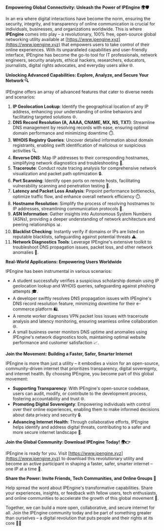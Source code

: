 **Empowering Global Connectivity: Unleash the Power of IPEngine 🌍🛡️**

In an era where digital interactions have become the norm, ensuring the security, integrity, and transparency of online communication is crucial for individuals, businesses, and organizations worldwide. This is where **IPEngine** comes into play – a revolutionary, 100% free, open-source global networking utility available at [https://www.ipengine.xyz](https://www.ipengine.xyz) that empowers users to take control of their online experiences. With its unparalleled capabilities and user-friendly interface, IPEngine has become the go-to tool for IT professionals, network engineers, security analysts, ethical hackers, researchers, educators, journalists, digital rights advocates, and everyday users alike 🌐.

**Unlocking Advanced Capabilities: Explore, Analyze, and Secure Your Network 🔍**

IPEngine offers an array of advanced features that cater to diverse needs and scenarios:

1.  **IP Geolocation Lookup**: Identify the geographical location of any IP address, enhancing your understanding of online behaviors and facilitating targeted solutions 🌐.
2.  **DNS Record Resolution (A, AAAA, CNAME, MX, NS, TXT)**: Streamline DNS management by resolving records with ease, ensuring optimal domain performance and minimizing downtime ⏱️.
3.  **WHOIS Registry Queries**: Uncover detailed information about domain registrants, enabling swift identification of malicious or suspicious activities 🔍.
4.  **Reverse DNS**: Map IP addresses to their corresponding hostnames, simplifying network diagnostics and troubleshooting 📡.
5.  **Traceroute**: Conduct route tracing analysis for comprehensive network visualization and packet path optimization 🔒.
6.  **Port Scanning**: Identify open ports on remote hosts, facilitating vulnerability scanning and penetration testing 🚀.
7.  **Latency and Packet Loss Analysis**: Pinpoint performance bottlenecks, optimize traffic flow, and enhance overall network efficiency ⏱️.
8.  **Hostname Resolution**: Simplify the process of resolving hostnames to IP addresses, streamlining communication protocols 🔗.
9.  **ASN Information**: Gather insights into Autonomous System Numbers (ASNs), providing a deeper understanding of network architecture and peering relationships 📊.
10. **Blacklist Checking**: Instantly verify if domains or IPs are listed on reputable blacklists, safeguarding against potential threats ⚠️.
11. **Network Diagnostics Tools**: Leverage IPEngine's extensive toolkit to troubleshoot DNS propagation issues, packet loss, and other network anomalies 📡.

**Real-World Applications: Empowering Users Worldwide**

IPEngine has been instrumental in various scenarios:

*   A student successfully verifies a suspicious scholarship domain using IP geolocation lookup and WHOIS queries, safeguarding against phishing attempts 🎓.
*   A developer swiftly resolves DNS propagation issues with IPEngine's DNS record resolution feature, minimizing downtime for their e-commerce platform 🛍️.
*   A remote worker diagnoses VPN packet loss issues with traceroute analysis and latency monitoring, ensuring seamless online collaboration 🌐.
*   A small business owner monitors DNS uptime and anomalies using IPEngine's network diagnostics tools, maintaining optimal website performance and customer satisfaction 📈.

**Join the Movement: Building a Faster, Safer, Smarter Internet**

IPEngine is more than just a utility – it embodies a vision for an open-source, community-driven internet that prioritizes transparency, digital sovereignty, and internet health. By choosing IPEngine, you become part of this global movement:

*   **Supporting Transparency**: With IPEngine's open-source codebase, users can audit, modify, or contribute to the development process, fostering accountability and trust 🌐.
*   **Promoting Digital Sovereignty**: Empowering individuals with control over their online experiences, enabling them to make informed decisions about data privacy and security 🔒.
*   **Advancing Internet Health**: Through collaborative efforts, IPEngine helps identify and address digital threats, contributing to a safer and more secure internet landscape 🚀.

**Join the Global Community: Download IPEngine Today! 🌍👉**

IPEngine is ready for you. Visit [https://www.ipengine.xyz](https://www.ipengine.xyz) to download this revolutionary utility and become an active participant in shaping a faster, safer, smarter internet – one IP at a time 🔗.

**Share the Power: Invite Friends, Tech Communities, and Online Groups 🤝**

Help spread the word about IPEngine's transformative capabilities. Share your experiences, insights, or feedback with fellow users, tech enthusiasts, and online communities to accelerate the growth of this global movement 📢.

Together, we can build a more open, collaborative, and secure internet for all. Join the IPEngine community today and be part of something greater than ourselves – a digital revolution that puts people and their rights at its core 🔴✨
